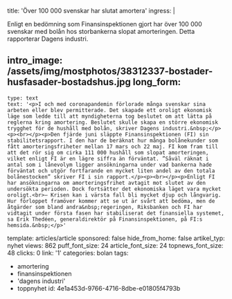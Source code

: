 title: 'Över 100 000 svenskar har slutat amortera'
ingress: |
  <p>Enligt en bedömning som Finansinspektionen gjort har över 100 000 svenskar med bolån hos storbankerna slopat amorteringen. Detta rapporterar Dagens industri.
  </p>
  
intro_image: /assets/img/mostphotos/38312337-bostader-husfasader-bostadshus.jpg
long_form:
  -
    type: text
    text: '<p>I och med coronapandemin förlorade många svenskar sina arbeten eller blev permitterade. Det skapade ett oroligt ekonomisk läge som ledde till att myndigheterna tog beslutet om att lätta på reglerna kring amortering. Beslutet skulle skapa en större ekonomisk trygghet för de hushåll med bolån, skriver Dagens industri.&nbsp;</p><p><br></p><p>Den fjärde juni släppte Finansinspektionen (FI) sin stabilitetsrapport. I den har de beräknat hur många bolånekunder som fått amorteringsfriheter mellan 17 mars och 22 maj. FI kom fram till att det rör sig om cirka 111 000 hushåll som slopat amorteringen, vilket enligt FI är en lägre siffra än förväntat. ”Såväl räknat i antal som i lånevolym ligger ansökningarna under vad bankerna hade förväntat och utgör fortfarande en mycket liten andel av den totala bolånestocken” skriver FI i sin rapport.</p><p><br></p><p>Enligt FI har ansökningarna om amorteringsfrihet avtagit mot slutet av den undersökta perioden. Dock fortsätter det ekonomiska läget vara mycket oroligt.<br>– Krisen kan i värsta fall bli mycket djup och långvarig. Hur förloppet framöver kommer att se ut är svårt att bedöma, men de åtgärder som bland andra&nbsp;regeringen, Riksbanken och FI har vidtagit under första fasen har stabiliserat det finansiella systemet, sa Erik Thedéen, generaldirektör på Finansinspektionen, på FI:s hemsida.&nbsp;</p>'
template: articles/article
sponsored: false
hide_from_home: false
artikel_typ: nyhet
views: 862
puff_font_size: 24
article_font_size: 24
topnews_font_size: 48
clicks: 0
link: '1'
categories: bolan
tags:
  - amortering
  - finansinspektionen
  - 'dagens industri'
  - toppnyhet
id: 4e1a453d-9766-4716-8dbe-e01805f4793b
